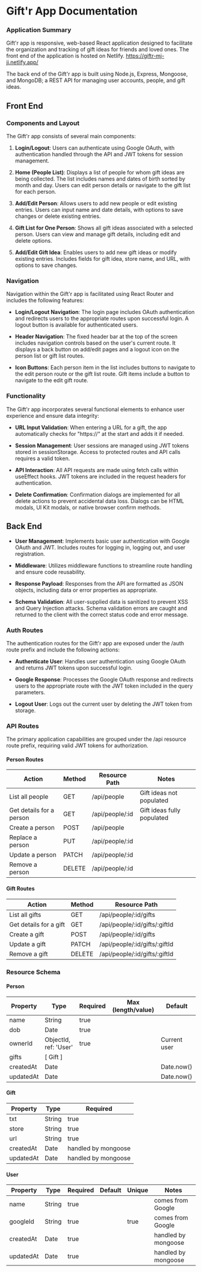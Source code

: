 # Gift'r App Documentation

### Application Summary
Gift'r app is responsive, web-based React application designed to facilitate the organization and tracking of gift ideas for friends and loved ones. The front end of the application is hosted on Netlify. https://giftr-mj-jj.netlify.app/ 

The back end of the Gift'r app is built using Node.js, Express, Mongoose, and MongoDB; a REST API for managing user accounts, people, and gift ideas.

## Front End

### Components and Layout
The Gift'r app consists of several main components:

1. **Login/Logout**: Users can authenticate using Google OAuth, with authentication handled through the API and JWT tokens for session management.
   
2. **Home (People List)**: Displays a list of people for whom gift ideas are being collected. The list includes names and dates of birth sorted by month and day. Users can edit person details or navigate to the gift list for each person.

3. **Add/Edit Person**: Allows users to add new people or edit existing entries. Users can input name and date details, with options to save changes or delete existing entries.

4. **Gift List for One Person**: Shows all gift ideas associated with a selected person. Users can view and manage gift details, including edit and delete options.

5. **Add/Edit Gift Idea**: Enables users to add new gift ideas or modify existing entries. Includes fields for gift idea, store name, and URL, with options to save changes.

### Navigation
Navigation within the Gift'r app is facilitated using React Router and includes the following features:

- **Login/Logout Navigation**: The login page includes OAuth authentication and redirects users to the appropriate routes upon successful login. A logout button is available for authenticated users.
  
- **Header Navigation**: The fixed header bar at the top of the screen includes navigation controls based on the user's current route. It displays a back button on add/edit pages and a logout icon on the person list or gift list routes.
  
- **Icon Buttons**: Each person item in the list includes buttons to navigate to the edit person route or the gift list route. Gift items include a button to navigate to the edit gift route.

### Functionality
The Gift'r app incorporates several functional elements to enhance user experience and ensure data integrity:

- **URL Input Validation**: When entering a URL for a gift, the app automatically checks for "https://" at the start and adds it if needed.
  
- **Session Management**: User sessions are managed using JWT tokens stored in sessionStorage. Access to protected routes and API calls requires a valid token.
  
- **API Interaction**: All API requests are made using fetch calls within useEffect hooks. JWT tokens are included in the request headers for authentication.
  
- **Delete Confirmation**: Confirmation dialogs are implemented for all delete actions to prevent accidental data loss. Dialogs can be HTML modals, UI Kit modals, or native browser confirm methods.


## Back End

- **User Management**: Implements basic user authentication with Google OAuth and JWT. Includes routes for logging in, logging out, and user registration.
  
- **Middleware**: Utilizes middleware functions to streamline route handling and ensure code reusability.
  
- **Response Payload**: Responses from the API are formatted as JSON objects, including data or error properties as appropriate.
  
- **Schema Validation**: All user-supplied data is sanitized to prevent XSS and Query Injection attacks. Schema validation errors are caught and returned to the client with the correct status code and error message.

### Auth Routes
The authentication routes for the Gift'r app are exposed under the /auth route prefix and include the following actions:

- **Authenticate User**: Handles user authentication using Google OAuth and returns JWT tokens upon successful login.
  
- **Google Response**: Processes the Google OAuth response and redirects users to the appropriate route with the JWT token included in the query parameters.
  
- **Logout User**: Logs out the current user by deleting the JWT token from storage.

### API Routes
The primary application capabilities are grouped under the /api resource route prefix, requiring valid JWT tokens for authorization.

#### Person Routes

| Action              | Method | Resource Path    | Notes                                |
|---------------------|--------|------------------|--------------------------------------|
| List all people     | GET    | /api/people      | Gift ideas not populated             |
| Get details for a person | GET    | /api/people/:id | Gift ideas fully populated           |
| Create a person     | POST   | /api/people      |                                      |
| Replace a person    | PUT    | /api/people/:id |                                      |
| Update a person     | PATCH  | /api/people/:id |                                      |
| Remove a person     | DELETE | /api/people/:id |                                      |

#### Gift Routes

| Action              | Method | Resource Path               |
|---------------------|--------|-----------------------------|
| List all gifts      | GET    | /api/people/:id/gifts      |
| Get details for a gift | GET    | /api/people/:id/gifts/:giftId |
| Create a gift       | POST   | /api/people/:id/gifts      |
| Update a gift       | PATCH  | /api/people/:id/gifts/:giftId |
| Remove a gift       | DELETE | /api/people/:id/gifts/:giftId |

### Resource Schema

#### Person

| Property  | Type         | Required | Max (length/value) | Default   |
|-----------|--------------|----------|---------------------|-----------|
| name      | String       | true     |                     |           |
| dob       | Date         | true     |                     |           |
| ownerId   | ObjectId, ref: 'User' | true |                  | Current user |
| gifts     | [ Gift ]     |          |                     |           |
| createdAt | Date         |          |                     | Date.now()|
| updatedAt | Date         |          |                     | Date.now()|

#### Gift

| Property  | Type   | Required |
|-----------|--------|----------|
| txt       | String | true     |
| store     | String | true     |
| url       | String | true     |
| createdAt | Date   | handled by mongoose |
| updatedAt | Date   | handled by mongoose |

#### User

| Property  | Type   | Required | Default | Unique | Notes            |
|-----------|--------|----------|---------|--------|------------------|
| name      | String | true     |         |        | comes from Google|
| googleId  | String | true     |         | true   | comes from Google|
| createdAt | Date   | true     |         |        | handled by mongoose |
| updatedAt | Date   | true     |         |        | handled by mongoose |

